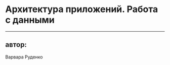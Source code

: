 <!-- .slide:    data-background-color="#fff" -->
<!-- .slide:    data-background-image="css/theme/img/background_title.svg" -->
<!-- .slide:    data-background-position="right bottom" -->
<!-- .slide:    data-background-size="16.2em 15.5em" -->
<!-- .slide:    class="center noveo-title" -->
<!-- .slide:    data-transition="convex" -->

# Архитектура приложений. Работа с данными 

<!-- .element: style="width: 60%" -->

<hr class="title-separator"/>

## автор:

Варвара Руденко